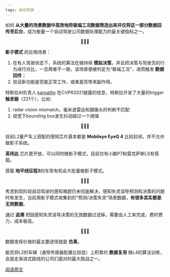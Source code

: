 ```yaml
---
tags: 自动驾驶
---
```




如何 **从大量的场景数据中高效地将极端工况数据筛选出来并仅将这一部分数据回传至后台**，成为衡量一个自动驾驶公司数据处理能力的最关键指标之一。

<center>🌻🌻🌻</center>

**影子模式** 的应用场景：

1. 在有人驾驶状态下，系统的算法在做持续 **模拟决策**，并且把决策与驾驶员的行为进行对比，一旦两者不一致，该场景便被判定为“极端工况”，进而触发 **数据回传**；
2. 验证新功能是否能正常工作，或者是否带来副作用。

特斯拉AI负责人 <u>karpathy</u> 在CVPR2021披露的信息，特斯拉开发了大量的trigger **触发器**（221个），比如:

1. radar vision mismatch，毫米波雷达和摄像头的判断不匹配
2. 视觉下bounding box发生抖动超过一个阈值

<center>🌻🌻🌻</center>

目前L2量产车上搭配的感知芯片基本都是 **Mobileye EyeQ 4** 比较封闭，并不允许做影子系统。

**英伟达** 芯片更开放，可以同时做影子模式，目前仅有小鹏P7和雷克萨斯LS有搭载。

搭载 **地平线征程3**的车型有机会大批量做影子模式。

<center>🌻🌻🌻</center>

考虑到现阶段自动驾驶的感知难题仍未彻底解决，感知失灵误导预测和决策的问题时有发生，当前用影子模式收集到的“预测/决策失灵”场景数据，**有很多其实都是无效数据**。

通过 **追溯** 把因感知失灵误导决策的无效数据过滤掉，需要由人工来完成，费时费力，成本极高。

<center>🌻🌻🌻</center>

数据发挥价值的最主要途径就是 **仿真**。

能否将L2的车辆（通常传感器配置比较低）上积累的 **数据复用** 做L4的算法训练，会是走渐进式路线的公司们面对的最大挑战之一。

[阅读原文](https://mp.weixin.qq.com/s/OZRrkDZGVXG3ea8GUiCegQ)